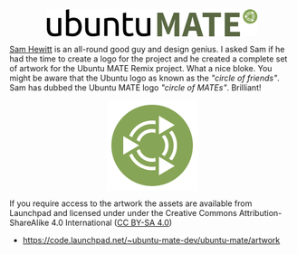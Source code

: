 <!-- 
.. title: Ubuntu MATE Remix artwork
.. slug: ubuntu-mate-remix-artwork
.. date: 2014-06-14 22:11:22 UTC
.. tags: Ubuntu,MATE,Artwork
.. link: 
.. description: 
.. type: text
.. author: Martin Wimpress
-->

<style>
img.centered {
    display: block;
    margin-left: auto;
    margin-right: auto }
</style>

<img class="centered" src="/gallery/Artwork/Ubuntu_MATE.png" alt="Ubuntu MATE Remix" />

[Sam Hewitt](http://snwh.org/) is an all-round good guy and design genius. I asked
Sam if he had the time to create a logo for the project and he created a complete set
of artwork for the Ubuntu MATE Remix project. What a nice bloke. You might be aware
that the Ubuntu logo as known as the *"circle of friends"*. Sam has dubbed the Ubuntu MATE
logo *"circle of MATEs"*. Brilliant!

<img class="centered" src="/gallery/Artwork/Ubuntu_MATE_Logo.png" alt="Circle of MATEs" />

If you require access to the artwork the assets are available from Launchpad and licensed
under under the Creative Commons Attribution-ShareAlike 4.0 International
([CC BY-SA 4.0](http://creativecommons.org/licenses/by-sa/4.0/))

  * <https://code.launchpad.net/~ubuntu-mate-dev/ubuntu-mate/artwork>
